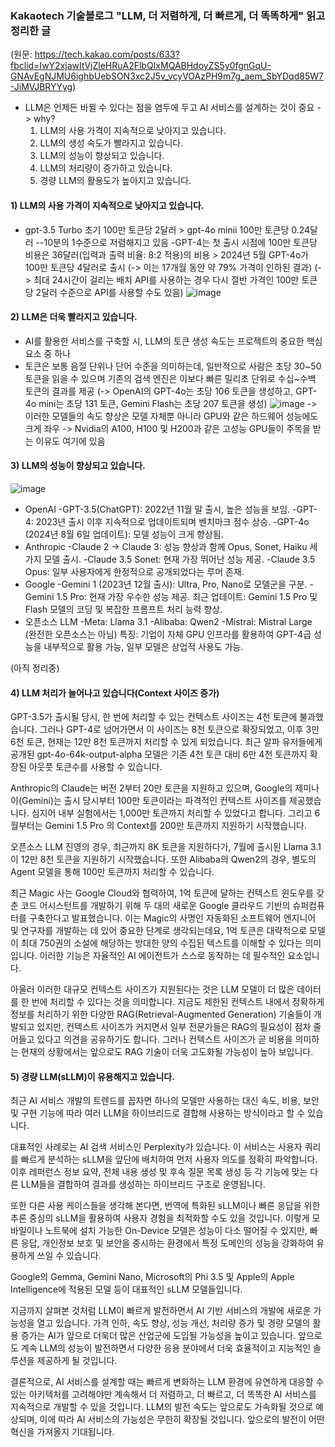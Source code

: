 
### Kakaotech 기술블로그 "LLM, 더 저렴하게, 더 빠르게, 더 똑똑하게" 읽고 정리한 글 
(원문: https://tech.kakao.com/posts/633?fbclid=IwY2xjawItVjZleHRuA2FlbQIxMQABHdoyZS5y0fgnGqU-GNAvEgNJMU6ighbUebSON3xc2J5v_vcyVOAzPH9m7g_aem_SbYDqd85W7-JiMVJBRYYyg)

* LLM은 언제든 바뀔 수 있다는 점을 염두에 두고 AI 서비스를 설계하는 것이 중요 
-> why? 
	1) LLM의 사용 가격이 지속적으로 낮아지고 있습니다. 
	2) LLM의 생성 속도가 빨라지고 있습니다.
	3) LLM의 성능이 향상되고 있습니다.
	4) LLM의 처리량이 증가하고 있습니다.
	5) 경량 LLM의 활용도가 높아지고 있습니다.
	
#### 1) LLM의 사용 가격이 지속적으로 낮아지고 있습니다.
- gpt-3.5 Turbo 초기 100만 토큰당 2달러 > gpt-4o minii 100만 토큰당 0.24달러 --10분의 1수준으로 저렴해지고 있음
-GPT-4는 첫 출시 시점에 100만 토큰당 비용은 36달러(입력과 출력 비율: 8:2 적용)의 비용 > 2024년 5월 GPT-4o가 100만 토큰당 4달러로 출시
(-> 이는 17개월 동안 약 79% 가격이 인하된 결과)
(-> 최대 24시간이 걸리는 배치 API를 사용하는 경우 다시 절반 가격인 100만 토큰당 2달러 수준으로 API를 사용할 수도 있음)
![image](https://github.com/user-attachments/assets/f6a21678-7af1-4114-8a79-4366d2d5b93c)



#### 2) LLM은 더욱 빨라지고 있습니다.
- AI를 활용한 서비스를 구축할 시, LLM의 토큰 생성 속도는 프로젝트의 중요한 핵심 요소 중 하나
- 토큰은 보통 음절 단위나 단어 수준을 의미하는데, 일반적으로 사람은 초당 30~50 토큰을 읽을 수 있으며 기존의 검색 엔진은 이보다 빠른 밀리초 단위로 수십~수백 토큰의 결과를 제공
(-> OpenAI의 GPT-4o는 초당 106 토큰을 생성하고, GPT-4o mini는 초당 131 토큰, Gemini Flash는 초당 207 토큰을 생성)
![image](https://github.com/user-attachments/assets/8fa4326e-7fa3-4397-87f5-89631396c76c)
-> 이러한 모델들의 속도 향상은 모델 자체뿐 아니라 GPU와 같은 하드웨어 성능에도 크게 좌우
-> Nvidia의 A100, H100 및 H200과 같은 고성능 GPU들이 주목을 받는 이유도 여기에 있음


#### 3) LLM의 성능이 향상되고 있습니다. 
![image](https://github.com/user-attachments/assets/26b94a67-72c5-499d-8f7e-aaa84fbaed68)

* OpenAI
-GPT-3.5(ChatGPT): 2022년 11월 말 출시, 높은 성능을 보임.
-GPT-4: 2023년 출시 이후 지속적으로 업데이트되며 벤치마크 점수 상승.
-GPT-4o (2024년 8월 6일 업데이트): 모델 성능이 크게 향상됨.
* Anthropic
-Claude 2 → Claude 3: 성능 향상과 함께 Opus, Sonet, Haiku 세 가지 모델 출시.
-Claude 3.5 Sonet: 현재 가장 뛰어난 성능 제공.
-Claude 3.5 Opus: 일부 사용자에게 한정적으로 공개되었다는 루머 존재.
* Google
-Gemini 1 (2023년 12월 출시): Ultra, Pro, Nano로 모델군을 구분.
-Gemini 1.5 Pro: 현재 가장 우수한 성능 제공.
최근 업데이트: Gemini 1.5 Pro 및 Flash 모델의 코딩 및 복잡한 프롬프트 처리 능력 향상.
* 오픈소스 LLM
-Meta: Llama 3.1
-Alibaba: Qwen2
-Mistral: Mistral Large (완전한 오픈소스는 아님)
특징: 기업이 자체 GPU 인프라를 활용하여 GPT-4급 성능을 내부적으로 활용 가능, 일부 모델은 상업적 사용도 가능.


(아직 정리중)
#### 4) LLM 처리가 늘어나고 있습니다(Context 사이즈 증가)

GPT-3.5가 출시될 당시, 한 번에 처리할 수 있는 컨텍스트 사이즈는 4천 토큰에 불과했습니다. 그러나 GPT-4로 넘어가면서 이 사이즈는 8천 토큰으로 확장되었고, 이후 3만 6천 토큰, 현재는 12만 8천 토큰까지 처리할 수 있게 되었습니다. 최근 알파 유저들에게 공개된 gpt-4o-64k-output-alpha 모델은 기존 4천 토큰 대비 6만 4천 토큰까지 확장된 아웃풋 토큰수를 사용할 수 있습니다.

Anthropic의 Claude는 버전 2부터 20만 토큰을 지원하고 있으며, Google의 제미나이(Gemini)는 출시 당시부터 100만 토큰이라는 파격적인 컨텍스트 사이즈를 제공했습니다. 심지어 내부 실험에서는 1,000만 토큰까지 처리할 수 있었다고 합니다. 그리고 6월부터는 Gemini 1.5 Pro 의 Context를 200만 토큰까지 지원하기 시작했습니다.

오픈소스 LLM 진영의 경우, 최근까지 8K 토큰을 지원하다가, 7월에 출시된 Llama 3.1이 12만 8천 토큰을 지원하기 시작했습니다. 또한 Alibaba의 Qwen2의 경우, 별도의 Agent 모델을 통해 100만 토큰까지 처리할 수 있습니다.

최근 Magic 사는 Google Cloud와 협력하여, 1억 토큰에 달하는 컨텍스트 윈도우를 갖춘 코드 어시스턴트를 개발하기 위해 두 대의 새로운 Google 클라우드 기반의 슈퍼컴퓨터를 구축한다고 발표했습니다. 이는 Magic의 사명인 자동화된 소프트웨어 엔지니어 및 연구자를 개발하는 데 있어 중요한 단계로 생각되는데요, 1억 토큰은 대략적으로 모델이 최대 750권의 소설에 해당하는 방대한 양의 수집된 텍스트를 이해할 수 있다는 의미입니다. 이러한 기능은 자율적인 AI 에이전트가 스스로 동작하는 데 필수적인 요소입니다.

아울러 이러한 대규모 컨텍스트 사이즈가 지원된다는 것은 LLM 모델이 더 많은 데이터를 한 번에 처리할 수 있다는 것을 의미합니다. 지금도 제한된 컨텍스트 내에서 정확하게 정보를 처리하기 위한 다양한 RAG(Retrieval-Augmented Generation) 기술들이 개발되고 있지만, 컨텍스트 사이즈가 커지면서 일부 전문가들은 RAG의 필요성이 점차 줄어들고 있다고 의견을 공유하기도 합니다. 그러나 컨텍스트 사이즈가 곧 비용을 의미하는 현재의 상황에서는 앞으로도 RAG 기술이 더욱 고도화될 가능성이 높아 보입니다.

#### 5) 경량 LLM(sLLM)이 유용해지고 있습니다.

최근 AI 서비스 개발의 트렌드를 꼽자면 하나의 모델만 사용하는 대신 속도, 비용, 보안 및 구현 기능에 따라 여러 LLM을 하이브리드로 결합해 사용하는 방식이라고 할 수 있습니다.

대표적인 사례로는 AI 검색 서비스인 Perplexity가 있습니다. 이 서비스는 사용자 쿼리를 빠르게 분석하는 sLLM을 앞단에 배치하여 먼저 사용자 의도를 정확히 파악합니다. 이후 레퍼런스 정보 요약, 전체 내용 생성 및 후속 질문 목록 생성 등 각 기능에 맞는 다른 LLM들을 결합하여 결과를 생성하는 하이브리드 구조로 운영됩니다.

또한 다른 사용 케이스들을 생각해 본다면, 번역에 특화된 sLLM이나 빠른 응답을 위한 추론 중심의 sLLM을 활용하여 사용자 경험을 최적화할 수도 있을 것입니다. 이렇게 모바일이나 노트북에 설치 가능한 On-Device 모델은 성능이 다소 떨어질 수 있지만, 빠른 응답, 개인정보 보호 및 보안을 중시하는 환경에서 특정 도메인의 성능을 강화하여 유용하게 쓰일 수 있습니다.

Google의 Gemma, Gemini Nano, Microsoft의 Phi 3.5 및 Apple의 Apple Intelligence에 적용된 모델 등이 대표적인 sLLM 모델들입니다.

지금까지 살펴본 것처럼 LLM이 빠르게 발전하면서 AI 기반 서비스의 개발에 새로운 가능성을 열고 있습니다. 가격 인하, 속도 향상, 성능 개선, 처리량 증가 및 경량 모델의 활용 증가는 AI가 앞으로 더욱더 많은 산업군에 도입될 가능성을 높이고 있습니다. 앞으로도 계속 LLM의 성능이 발전하면서 다양한 응용 분야에서 더욱 효율적이고 지능적인 솔루션을 제공하게 될 것입니다.

결론적으로, AI 서비스를 설계할 때는 빠르게 변화하는 LLM 환경에 유연하게 대응할 수 있는 아키텍처를 고려해야만 계속해서 더 저렴하고, 더 빠르고, 더 똑똑한 AI 서비스를 지속적으로 개발할 수 있을 것입니다. LLM의 발전 속도는 앞으로도 가속화될 것으로 예상되며, 이에 따라 AI 서비스의 가능성은 무한히 확장될 것입니다. 앞으로의 발전이 어떤 혁신을 가져올지 기대됩니다.
